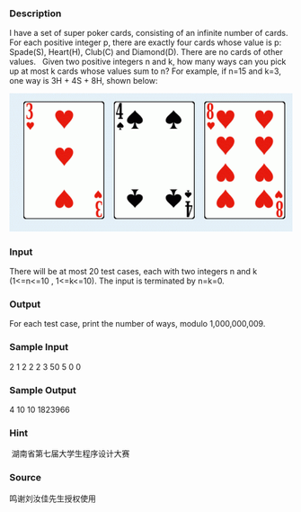 
### Description
I have a set of super poker cards, consisting of an infinite number of cards. For each positive integer p, there are exactly 
four cards whose value is p: Spade(S), Heart(H), Club(C) and Diamond(D). There are no cards of other values. 
 
Given two positive integers n and k, how many ways can you pick up at most k cards whose values sum to n? For 
example, if n=15 and k=3, one way is 3H + 4S + 8H, shown below:  

![](/JudgeOnline/upload/201110/1.jpg)
### Input
There will be at most 20 test cases, each with two integers n and k (1<=n<=10 , 1<=k<=10). The input is terminated by 
n=k=0. 
### Output
For each test case, print the number of ways, modulo 1,000,000,009. 
### Sample Input
2 1 
2 2 
2 3 
50 5 
0 0 
### Sample Output
4 
10 
10 
1823966 
### Hint
 湖南省第七届大学生程序设计大赛
### Source
鸣谢刘汝佳先生授权使用